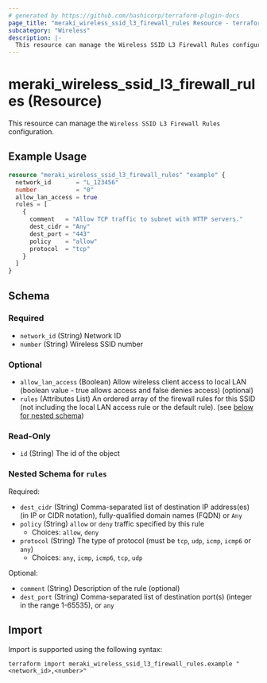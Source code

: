 ```yaml
---
# generated by https://github.com/hashicorp/terraform-plugin-docs
page_title: "meraki_wireless_ssid_l3_firewall_rules Resource - terraform-provider-meraki"
subcategory: "Wireless"
description: |-
  This resource can manage the Wireless SSID L3 Firewall Rules configuration.
---
```


# meraki_wireless_ssid_l3_firewall_rules (Resource)

This resource can manage the `Wireless SSID L3 Firewall Rules` configuration.

## Example Usage

```terraform
resource "meraki_wireless_ssid_l3_firewall_rules" "example" {
  network_id       = "L_123456"
  number           = "0"
  allow_lan_access = true
  rules = [
    {
      comment   = "Allow TCP traffic to subnet with HTTP servers."
      dest_cidr = "Any"
      dest_port = "443"
      policy    = "allow"
      protocol  = "tcp"
    }
  ]
}
```

<!-- schema generated by tfplugindocs -->
## Schema

### Required

- `network_id` (String) Network ID
- `number` (String) Wireless SSID number

### Optional

- `allow_lan_access` (Boolean) Allow wireless client access to local LAN (boolean value - true allows access and false denies access) (optional)
- `rules` (Attributes List) An ordered array of the firewall rules for this SSID (not including the local LAN access rule or the default rule). (see [below for nested schema](#nestedatt--rules))

### Read-Only

- `id` (String) The id of the object

<a id="nestedatt--rules"></a>
### Nested Schema for `rules`

Required:

- `dest_cidr` (String) Comma-separated list of destination IP address(es) (in IP or CIDR notation), fully-qualified domain names (FQDN) or `Any`
- `policy` (String) `allow` or `deny` traffic specified by this rule
  - Choices: `allow`, `deny`
- `protocol` (String) The type of protocol (must be `tcp`, `udp`, `icmp`, `icmp6` or `any`)
  - Choices: `any`, `icmp`, `icmp6`, `tcp`, `udp`

Optional:

- `comment` (String) Description of the rule (optional)
- `dest_port` (String) Comma-separated list of destination port(s) (integer in the range 1-65535), or `any`

## Import

Import is supported using the following syntax:

```shell
terraform import meraki_wireless_ssid_l3_firewall_rules.example "<network_id>,<number>"
```
